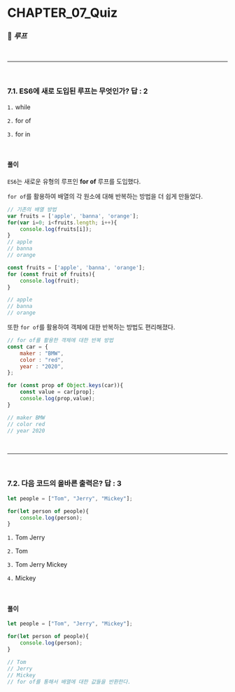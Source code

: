 #  CHAPTER_07_Quiz

###  :pencil: ***루프***

<br>

---

<br>

### 7.1. ES6에 새로 도입된 루프는 무엇인가? 답 : 2

`1.`  while

`2.`  for of

`3.`  for in

<br>

#### 풀이

`ES6`는 새로운 유형의 루프인 **for of** 루프를 도입했다.

`for of`를 활용하여 배열의 각 원소에 대해 반복하는 방법을 더 쉽게 만들었다.

```javascript
// 기존의 배열 방법
var fruits = ['apple', 'banna', 'orange'];
for(var i=0; i<fruits.length; i++){
    console.log(fruits[i]);
}
// apple
// banna
// orange

const fruits = ['apple', 'banna', 'orange'];
for (const fruit of fruits){
    console.log(fruit);
}

// apple
// banna
// orange
```

또한 `for of`를 활용하여 객체에 대한 반복하는 방법도 편리해졌다.

```javascript
// for of를 활용한 객체에 대한 반복 방법
const car = {
    maker : "BMW",
    color : "red",
    year : "2020",
};

for (const prop of Object.keys(car)){
    const value = car[prop];
    console.log(prop,value);
}

// maker BMW
// color red
// year 2020
```

<br>

---

<br>

### 7.2. 다음 코드의 올바른 출력은? 답 : 3

```javascript
let people = ["Tom", "Jerry", "Mickey"];

for(let person of people){
    console.log(person);
}
```

`1.`  Tom Jerry

`2.`  Tom

`3.`  Tom Jerry Mickey

`4.`  Mickey

<br>

#### 풀이

```javascript
let people = ["Tom", "Jerry", "Mickey"];

for(let person of people){
    console.log(person);
}

// Tom
// Jerry
// Mickey
// for of를 통해서 배열에 대한 값들을 반환한다. 
```


